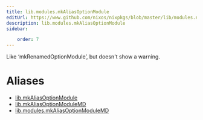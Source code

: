 ```yaml
---
title: lib.modules.mkAliasOptionModule
editUrl: https://www.github.com/nixos/nixpkgs/blob/master/lib/modules.nix#L1250C25
description: lib.modules.mkAliasOptionModule
sidebar:

    order: 7
---
```


Like ‘mkRenamedOptionModule’, but doesn't show a warning.


# Aliases

- [lib.mkAliasOptionModule](/reference/libmkAliasOptionModule)
- [lib.mkAliasOptionModuleMD](/reference/libmkAliasOptionModuleMD)
- [lib.modules.mkAliasOptionModuleMD](/reference/libmodules.mkAliasOptionModuleMD)


